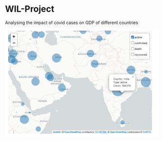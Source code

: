 # WIL-Project
Analysing the impact of covid cases on GDP of different countries

<img src="mapAct.png" width="800px" height="auto">
